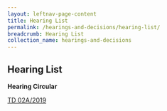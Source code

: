 ```yaml
---
layout: leftnav-page-content
title: Hearing List
permalink: /hearings-and-decisions/hearing-list/
breadcrumb: Hearing List
collection_name: hearings-and-decisions
---
```


Hearing List
---

**Hearing Circular**

[TD 02A/2019](/files/CircularTD02A2019-MrOeiChoonGuanErnie-27Mar19.pdf)
